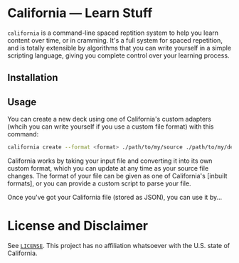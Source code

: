 # California — Learn Stuff

`california` is a command-line spaced reptition system to help you learn content over time, or in cramming. It's a full system for spaced repetition, and is totally extensible by algorithms that you can write yourself in a simple scripting language, giving you complete control over your learning process.

## Installation

## Usage

You can create a new deck using one of California's custom adapters (whcih you can write yourself if you use a custom file format) with this command:

``` sh
california create --format <format> ./path/to/my/source ./path/to/my/destination
```

California works by taking your input file and converting it into its own custom format, which you can update at any time as your source file changes. The format of your file can be given as one of California's [inbuilt formats], or you can provide a custom script to parse your file.

Once you've got your California file (stored as JSON), you can use it by...

# License and Disclaimer

See [`LICENSE`](./LICENSE). This project has no affiliation whatsoever with the U.S. state of California.
